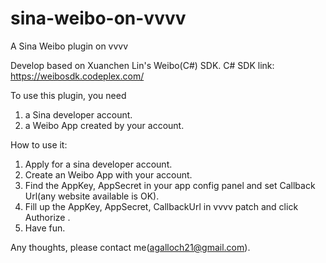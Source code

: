 sina-weibo-on-vvvv
==================

A Sina Weibo plugin on vvvv

Develop based on Xuanchen Lin's Weibo(C#) SDK. C# SDK link: https://weibosdk.codeplex.com/

To use this plugin, you need
1. a Sina developer account.
2. a Weibo App created by your account.

How to use it:
1. Apply for a sina developer account.
2. Create an Weibo App with your account.
3. Find the AppKey, AppSecret in your app config panel and set Callback Url(any website available is OK).
4. Fill up the AppKey, AppSecret, CallbackUrl in vvvv patch and click Authorize .
5. Have fun.

Any thoughts, please contact me(agalloch21@gmail.com).
